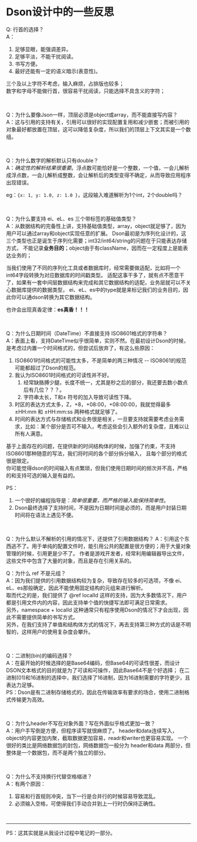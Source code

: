 # Dson设计中的一些反思

Q: 行首的选择？  
A：

1. 足够显眼，能强调差异。
2. 足够平淡，不能干扰阅读。
3. 书写方便。
4. 最好还能有一定的语义暗示(表意性)。

三个及以上字符不考虑，输入麻烦，占排版也较多；  
数字和字母不能做行首，很容易干扰阅读，只能选择不具含义的字符；

<br>

Q：为什么要像Json一样，顶层必须是object或array，而不能直接写内容？  
A：这与引用的支持有关，引用可以很好的实现配置复用和减少嵌套；而被引用的对象最好都放置在顶层，这可以降低复杂度，所以我们的顶层上下文其实是一个数组。


<br>

Q：为什么数字的解析默认只有double？  
A：*确定性的解析结果很重要*。浮点数可能恰好是一个整数，一个值，一会儿解析成浮点数，一会儿解析成整数，会让解析后的类型变得不确定，从而导致应用程序出现错误。

eg：` {x: 1, y: 1.0, z: 1.0 } `，这段输入难道解析为1个int，2个double吗？

<br>

Q：为什么要支持 ei、eL、es 三个带标签的基础值类型？  
A：从数据结构的完备性上讲，支持基础值类型，array，object就足够了，因为用户可以通过array和object实现任意的扩展。
Dson最初是为序列化设计的，这三个类型也正是诞生于序列化需要；int32/int64/string的问题在于只能表达存储方式，
不能记录**业务目的**；object由于有className，因而在一定程度上是能表达业务的；

当我们使用了不同的序列化工具或者数据库时，经常需要做适配，比如将一个int64字段转换为对应数据库的时间戳类型。
适配这事干多了，就有点不愿意干了，如果有一套中间层数据结构来完成和其它数据结构的适配，业务层就可以不关心数据库提供的数据类型，
ei、eL、es中的type就是来标记我们的业务目的，因此你可以通dson转换为其它数据结构。

也许会出现真香定律：**es真香！！！**

<br>

Q：为什么日期时间（DateTime）不直接支持 ISO8601格式的字符串？  
A：表面上看，支持DateTime似乎很简单，实则不然。在最初设计Dson的时候，是考虑过内置一个时间格式的，但尝试后放弃了，有这么些原因：

1. ISO8601时间格式的可能性太多，不是简单的两三种情况 -- ISO8061的规范可能都超过了Dson的规范。
2. 我认为ISO8601时间格式的可读性并不好。
    1. 经常缺胳膊少腿，长度不统一，尤其是秒之后的部分，我还要去数小数点后有几位？？？。
    2. 字符串太长，T和± 符号的加入导致可读性下降。
3. 时区的表达方式太多，Z，+8，+08:00，+08:00:00，我就觉得最多 ±HH:mm 和 ±HH:mm:ss 两种格式就足够了。
4. 时间的表达方式与存储格式和业务很是相关，一旦要支持就需要考虑业务需求，比如：某个部分是否可不输入，考虑这些会引入额外的复杂度，且难以让所有人满意。

基于上面存在的问题，在提供新的时间结构体的时候，加强了约束，不支持ISO8601那种随意的写法，我们将时间的各个部分拆分输入，
且每个部分的格式很是限定。  
你可能觉得dson的时间输入有点繁琐，但我们使用日期时间的频次并不高，严格的和支持可选的输入是有益的。

PS：

1. 一个很好的编程指导是：*简单很重要，而严格的输入能保持简单性*。
2. Dson最终选择了支持时间，不是因为日期时间是必须的，而是用户封装日期时间将在语法上遇见不便。

<br>

Q：为什么默认不解析的引用的情况下，还提供了引用数据结构？
A：引用这个东西逃不了。用于单纯的配置文件时，能引用公共的配置是很方便的；用于大量对象管理的时候，引用更是少不了。
作者是游戏开发者，经常利用编辑器导出文件，这些文件中包含了大量的对象，而且是存在引用关系的。

Q：为什么 ref 不是元组？  
A：因为我们提供的引用数据结构较为复杂，导致存在较多的可选项，不像 ei、eL、es那般确定，因此不能使用固定结构的元组来进行解析。  
取而代之的是，我们提供了 @ref localId
这样的支持，因为大多数情况下，用户都是引用文件内的内容，因此支持单个值的快捷写法即可满足日常需求。  
另外，namespace + localId 这种通常只有程序使用Dson的情况下才会出现，因此不需要提供简单的书写方式。  
另外，在我们支持了单值和结构体方式的情况下，再去支持第三种方式的话是不明智的，这样用户的使用复杂度会攀升。

<br>

Q：二进制(bin)的编码选择？  
A：在最开始的时候选择的是Base64编码，但Base64的可读性很差，而设计DSON文本格式的目的就是为了可读和可操作，因此Base64不是个好选择；
在二进制(01)和16进制的选择中，我们选择了16进制，因为16进制需要的字符更少，且表达力足够。  
PS：Dson是有二进制存储格式的，因此在传输效率有要求的场合，使用二进制格式传输更为高效。

<br>

Q：为什么header不写在对象外面？写在外面似乎格式更加一致？  
A：用户手写倒是方便，但程序读写就很麻烦了。 header和data连续写入，object的内容更加内聚，截取数据更加容易，readr和writer也更容易实现。
一个很好的类比是网络数据包的封包，网络数据包一般分为 header和data 两部分，但整体是一个数据包，而不是两个独立的部分。

<br>

Q：为什么不支持换行代替空格缩进？  
A：有两个原因：

1. 容易和行首规则冲突，当下一行是合并行的时候容易导致混乱。
2. 必须输入空格，可使得我们手动合并到上一行时仍保持正确性。

<br>

-----
PS：这其实就是从我设计过程中笔记的一部分。